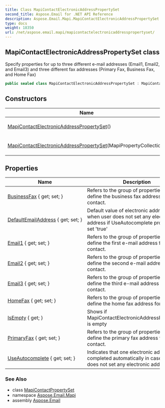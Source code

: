 ```yaml
---
title: Class MapiContactElectronicAddressPropertySet
second_title: Aspose.Email for .NET API Reference
description: Aspose.Email.Mapi.MapiContactElectronicAddressPropertySet class. Specify properties for up to three different email addresses Email1 Email2 and Email3 and three different fax addresses Primary Fax Business Fax and Home Fax
type: docs
weight: 18350
url: /net/aspose.email.mapi/mapicontactelectronicaddresspropertyset/
---
```

## MapiContactElectronicAddressPropertySet class

Specify properties for up to three different e-mail addresses (Email1, Email2, and Email3) and three different fax addresses (Primary Fax, Business Fax, and Home Fax)

```csharp
public sealed class MapiContactElectronicAddressPropertySet : MapiContactPropertySet
```

## Constructors

| Name | Description |
| --- | --- |
| [MapiContactElectronicAddressPropertySet](mapicontactelectronicaddresspropertyset/#constructor)() | Initializes a new instance of the `MapiContactElectronicAddressPropertySet` class |
| [MapiContactElectronicAddressPropertySet](mapicontactelectronicaddresspropertyset/#constructor_1)(MapiPropertyCollection) | Initializes a new instance of the `MapiContactElectronicAddressPropertySet` class |

## Properties

| Name | Description |
| --- | --- |
| [BusinessFax](../../aspose.email.mapi/mapicontactelectronicaddresspropertyset/businessfax/) { get; set; } | Refers to the group of properties that define the business fax address for a contact. |
| [DefaultEmailAddress](../../aspose.email.mapi/mapicontactelectronicaddresspropertyset/defaultemailaddress/) { get; set; } | Default value of electronic address Uses when user does not set any electronic address if UseAutocomplete property is set 'true' |
| [Email1](../../aspose.email.mapi/mapicontactelectronicaddresspropertyset/email1/) { get; set; } | Refers to the group of properties that define the first e-mail address for a contact. |
| [Email2](../../aspose.email.mapi/mapicontactelectronicaddresspropertyset/email2/) { get; set; } | Refers to the group of properties that define the second e-mail address for a contact. |
| [Email3](../../aspose.email.mapi/mapicontactelectronicaddresspropertyset/email3/) { get; set; } | Refers to the group of properties that define the third e-mail address for a contact. |
| [HomeFax](../../aspose.email.mapi/mapicontactelectronicaddresspropertyset/homefax/) { get; set; } | Refers to the group of properties that define the home fax address for a contact. |
| [IsEmpty](../../aspose.email.mapi/mapicontactelectronicaddresspropertyset/isempty/) { get; } | Shows if MapiContactElectronicAddressPropertySet is empty |
| [PrimaryFax](../../aspose.email.mapi/mapicontactelectronicaddresspropertyset/primaryfax/) { get; set; } | Refers to the group of properties that define the primary fax address for a contact. |
| [UseAutocomplete](../../aspose.email.mapi/mapicontactelectronicaddresspropertyset/useautocomplete/) { get; set; } | Indicates that one electronic address is completed automatically in case if user does not set any electronic address |

### See Also

* class [MapiContactPropertySet](../mapicontactpropertyset/)
* namespace [Aspose.Email.Mapi](../../aspose.email.mapi/)
* assembly [Aspose.Email](../../)


